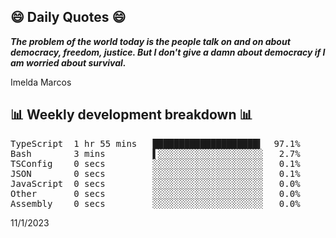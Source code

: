 ## 😄 Daily Quotes 😄

_**The problem of the world today is the people talk on and on about democracy, freedom, justice. But I don't give a damn about democracy if I am worried about survival.**_

Imelda Marcos



## 📊 Weekly development breakdown 📊

<pre>TypeScript  1 hr 55 mins   ████████████████████▍  97.1%
Bash        3 mins         ▌░░░░░░░░░░░░░░░░░░░░   2.7%
TSConfig    0 secs         ░░░░░░░░░░░░░░░░░░░░░   0.1%
JSON        0 secs         ░░░░░░░░░░░░░░░░░░░░░   0.1%
JavaScript  0 secs         ░░░░░░░░░░░░░░░░░░░░░   0.0%
Other       0 secs         ░░░░░░░░░░░░░░░░░░░░░   0.0%
Assembly    0 secs         ░░░░░░░░░░░░░░░░░░░░░   0.0%</pre>

11/1/2023